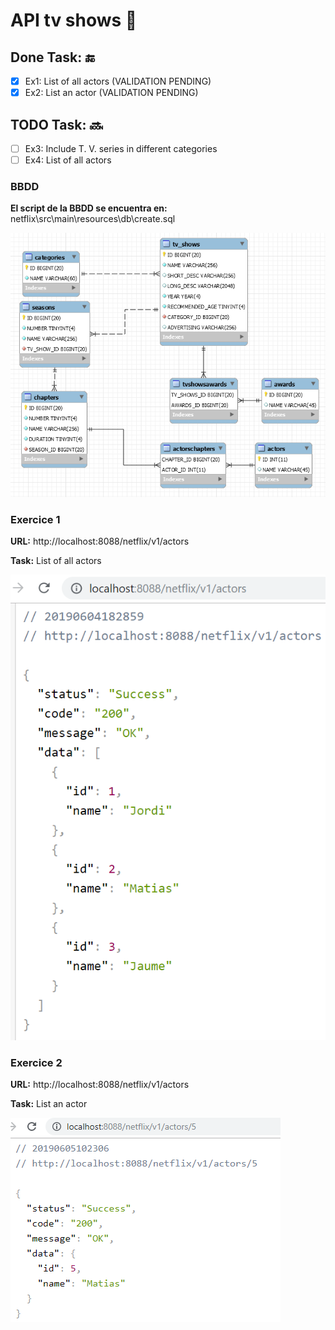 # API tv shows :ledger:
## Done Task: :end: 
- [x] Ex1: List of all actors (VALIDATION PENDING)
- [x] Ex2: List an actor (VALIDATION PENDING)
## TODO Task: :soon:
- [ ] Ex3: Include T. V. series in different categories
- [ ] Ex4: List of all actors
### BBDD
**El script de la BBDD se encuentra en:** netflix\src\main\resources\db\create.sql

![alt text](https://github.com/DavidBernalGonzalez/netflix/blob/master/img/Screenshot_2.png)

### Exercice 1
  **URL:** http://localhost:8088/netflix/v1/actors
  
  **Task:** List of all actors
  
  ![alt text]( https://github.com/DavidBernalGonzalez/netflix/blob/master/img/Screenshot_1.png)
  
### Exercice 2 
  **URL:** http://localhost:8088/netflix/v1/actors
  
  **Task:** List an actor
  
  ![alt text]( https://github.com/DavidBernalGonzalez/netflix/blob/master/img/Screenshot_3.png)
